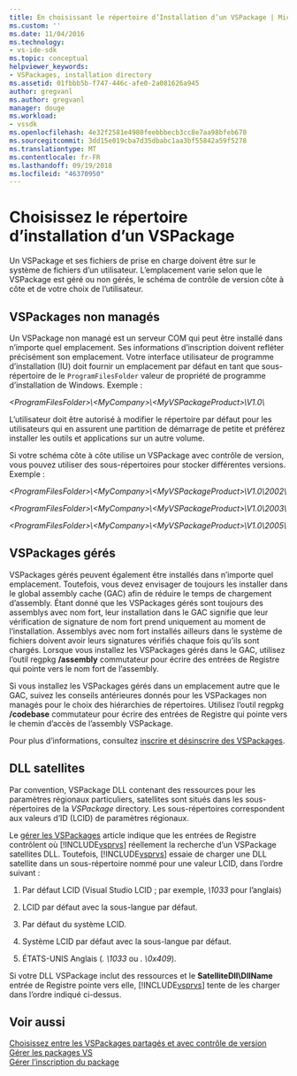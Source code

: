 ```yaml
---
title: En choisissant le répertoire d’Installation d’un VSPackage | Microsoft Docs
ms.custom: ''
ms.date: 11/04/2016
ms.technology:
- vs-ide-sdk
ms.topic: conceptual
helpviewer_keywords:
- VSPackages, installation directory
ms.assetid: 01fbbb5b-f747-446c-afe0-2a081626a945
author: gregvanl
ms.author: gregvanl
manager: douge
ms.workload:
- vssdk
ms.openlocfilehash: 4e32f2581e4980feebbbecb3cc8e7aa98bfeb670
ms.sourcegitcommit: 3dd15e019cba7d35dbabc1aa3bf55842a59f5278
ms.translationtype: MT
ms.contentlocale: fr-FR
ms.lasthandoff: 09/19/2018
ms.locfileid: "46370950"
---
```

# <a name="choose-the-installation-directory-for-a-vspackage"></a>Choisissez le répertoire d’installation d’un VSPackage
Un VSPackage et ses fichiers de prise en charge doivent être sur le système de fichiers d’un utilisateur. L’emplacement varie selon que le VSPackage est géré ou non gérés, le schéma de contrôle de version côte à côte et de votre choix de l’utilisateur.  
  
## <a name="unmanaged-vspackages"></a>VSPackages non managés  
 Un VSPackage non managé est un serveur COM qui peut être installé dans n’importe quel emplacement. Ses informations d’inscription doivent refléter précisément son emplacement. Votre interface utilisateur de programme d’installation (IU) doit fournir un emplacement par défaut en tant que sous-répertoire de le `ProgramFilesFolder` valeur de propriété de programme d’installation de Windows. Exemple :  
  
*&lt;ProgramFilesFolder&gt;\\&lt;MyCompany&gt;\\&lt;MyVSPackageProduct&gt;\V1.0\\*
  
 L’utilisateur doit être autorisé à modifier le répertoire par défaut pour les utilisateurs qui en assurent une partition de démarrage de petite et préférez installer les outils et applications sur un autre volume.  
  
 Si votre schéma côte à côte utilise un VSPackage avec contrôle de version, vous pouvez utiliser des sous-répertoires pour stocker différentes versions. Exemple :

 *&lt;ProgramFilesFolder&gt;\\&lt;MyCompany&gt;\\&lt;MyVSPackageProduct&gt;\\V1.0\\2002\\*
  
 *&lt;ProgramFilesFolder&gt;\\&lt;MyCompany&gt;\\&lt;MyVSPackageProduct&gt;\\V1.0\\2003\\*
  
 *&lt;ProgramFilesFolder&gt;\\&lt;MyCompany&gt;\\&lt;MyVSPackageProduct&gt;\\V1.0\\2005\\*
  
## <a name="managed-vspackages"></a>VSPackages gérés  
 VSPackages gérés peuvent également être installés dans n’importe quel emplacement. Toutefois, vous devez envisager de toujours les installer dans le global assembly cache (GAC) afin de réduire le temps de chargement d’assembly. Étant donné que les VSPackages gérés sont toujours des assemblys avec nom fort, leur installation dans le GAC signifie que leur vérification de signature de nom fort prend uniquement au moment de l’installation. Assemblys avec nom fort installés ailleurs dans le système de fichiers doivent avoir leurs signatures vérifiés chaque fois qu’ils sont chargés. Lorsque vous installez les VSPackages gérés dans le GAC, utilisez l’outil regpkg **/assembly** commutateur pour écrire des entrées de Registre qui pointe vers le nom fort de l’assembly.  
  
 Si vous installez les VSPackages gérés dans un emplacement autre que le GAC, suivez les conseils antérieures donnés pour les VSPackages non managés pour le choix des hiérarchies de répertoires. Utilisez l’outil regpkg **/codebase** commutateur pour écrire des entrées de Registre qui pointe vers le chemin d’accès de l’assembly VSPackage.  
  
 Pour plus d’informations, consultez [inscrire et désinscrire des VSPackages](../../extensibility/registering-and-unregistering-vspackages.md).  
  
## <a name="satellite-dlls"></a>DLL satellites  
 Par convention, VSPackage DLL contenant des ressources pour les paramètres régionaux particuliers, satellites sont situés dans les sous-répertoires de la *VSPackage* directory. Les sous-répertoires correspondent aux valeurs d’ID (LCID) de paramètres régionaux.  
  
 Le [gérer les VSPackages](../../extensibility/managing-vspackages.md) article indique que les entrées de Registre contrôlent où [!INCLUDE[vsprvs](../../code-quality/includes/vsprvs_md.md)] réellement la recherche d’un VSPackage satellites DLL. Toutefois, [!INCLUDE[vsprvs](../../code-quality/includes/vsprvs_md.md)] essaie de charger une DLL satellite dans un sous-répertoire nommé pour une valeur LCID, dans l’ordre suivant :  
  
1.  Par défaut LCID (Visual Studio LCID ; par exemple, *\1033* pour l’anglais)  
  
2.  LCID par défaut avec la sous-langue par défaut.  
  
3.  Par défaut du système LCID.  
  
4.  Système LCID par défaut avec la sous-langue par défaut.  
  
5.  ÉTATS-UNIS Anglais (*. \1033* ou *. \0x409*).  
  

Si votre DLL VSPackage inclut des ressources et le **SatelliteDll\DllName** entrée de Registre pointe vers elle, [!INCLUDE[vsprvs](../../code-quality/includes/vsprvs_md.md)] tente de les charger dans l’ordre indiqué ci-dessus.  
  
## <a name="see-also"></a>Voir aussi  
 [Choisissez entre les VSPackages partagés et avec contrôle de version](../../extensibility/choosing-between-shared-and-versioned-vspackages.md)   
 [Gérer les packages VS](../../extensibility/managing-vspackages.md)   
 [Gérer l’inscription du package](https://msdn.microsoft.com/library/f69e0ea3-6a92-4639-8ca9-4c9c210e58a1)